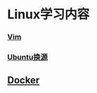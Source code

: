 # Linux学习内容


### [Vim](./vim.md)


### [Ubuntu换源](./ubuntu-huan-yuan.md)


## [Docker](./docker/README.md)

